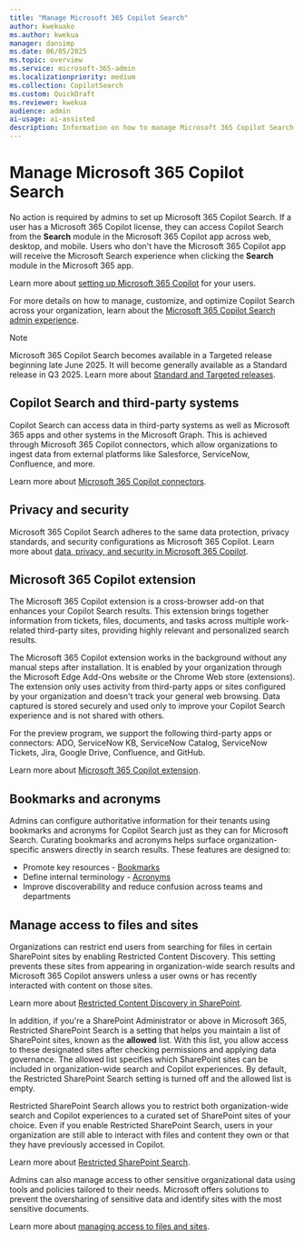 ```yaml
---  
title: "Manage Microsoft 365 Copilot Search"  
author: kwekuako
ms.author: kwekua  
manager: dansimp
ms.date: 06/05/2025  
ms.topic: overview
ms.service: microsoft-365-admin
ms.localizationpriority: medium
ms.collection: CopilotSearch
ms.custom: QuickDraft
ms.reviewer: kwekua
audience: admin
ai-usage: ai-assisted
description: Information on how to manage Microsoft 365 Copilot Search.
---
```


# Manage Microsoft 365 Copilot Search

No action is required by admins to set up Microsoft 365 Copilot Search. If a user has a Microsoft 365 Copilot license, they can access Copilot Search from the **Search** module in the Microsoft 365 Copilot app across web, desktop, and mobile. Users who don't have the Microsoft 365 Copilot app will receive the Microsoft Search experience when clicking the **Search** module in the Microsoft 365 app.

Learn more about [setting up Microsoft 365 Copilot](/copilot/microsoft-365/microsoft-365-copilot-setup) for your users.

For more details on how to manage, customize, and optimize Copilot Search across your organization, learn about the [Microsoft 365 Copilot Search admin experience](/copilot/microsoft-365/microsoft-365-copilot-search-admin-experience).

> [!NOTE]
> Microsoft 365 Copilot Search becomes available in a Targeted release beginning late June 2025. It will become generally available as a Standard release in Q3 2025. Learn more about [Standard and Targeted releases]( /microsoft-365/admin/manage/release-options-in-office-365).

## Copilot Search and third-party systems

Copilot Search can access data in third-party systems as well as Microsoft 365 apps and other systems in the Microsoft Graph. This is achieved through Microsoft 365 Copilot connectors, which allow organizations to ingest data from external platforms like Salesforce, ServiceNow, Confluence, and more.

Learn more about [Microsoft 365 Copilot connectors](/microsoft-365-copilot/extensibility/overview-copilot-connector).

## Privacy and security

Microsoft 365 Copilot Search adheres to the same data protection, privacy standards, and security configurations as Microsoft 365 Copilot. Learn more about [data, privacy, and security in Microsoft 365 Copilot](/copilot/microsoft-365/microsoft-365-copilot-privacy).

## Microsoft 365 Copilot extension

The Microsoft 365 Copilot extension is a cross-browser add-on that enhances your Copilot Search results. This extension brings together information from tickets, files, documents, and tasks across multiple work-related third-party sites, providing highly relevant and personalized search results.

The Microsoft 365 Copilot extension works in the background without any manual steps after installation. It is enabled by your organization through the Microsoft Edge Add-Ons website or the Chrome Web store (extensions). The extension only uses activity from third-party apps or sites configured by your organization and doesn't track your general web browsing. Data captured is stored securely and used only to improve your Copilot Search experience and is not shared with others.

For the preview program, we support the following third-party apps or connectors: ADO, ServiceNow KB, ServiceNow Catalog, ServiceNow Tickets, Jira, Google Drive, Confluence, and GitHub.

Learn more about [Microsoft 365 Copilot extension](/microsoftsearch/crossover-browser).

## Bookmarks and acronyms

Admins can configure authoritative information for their tenants using bookmarks and acronyms for Copilot Search just as they can for Microsoft Search. Curating bookmarks and acronyms helps surface organization-specific answers directly in search results. These features are designed to:

- Promote key resources - [Bookmarks](/microsoftsearch/manage-bookmarks)
- Define internal terminology - [Acronyms](/microsoftsearch/manage-acronyms)
- Improve discoverability and reduce confusion across teams and departments

## Manage access to files and sites

Organizations can restrict end users from searching for files in certain SharePoint sites by enabling Restricted Content Discovery. This setting prevents these sites from appearing in organization-wide search results and Microsoft 365 Copilot answers unless a user owns or has recently interacted with content on those sites.

Learn more about [Restricted Content Discovery in SharePoint](/sharepoint/restricted-content-discovery).

In addition, if you're a SharePoint Administrator or above in Microsoft 365, Restricted SharePoint Search is a setting that helps you maintain a list of SharePoint sites, known as the **allowed** list. With this list, you allow access to these designated sites after checking permissions and applying data governance. The allowed list specifies which SharePoint sites can be included in organization-wide search and Copilot experiences. By default, the Restricted SharePoint Search setting is turned off and the allowed list is empty.

Restricted SharePoint Search allows you to restrict both organization-wide search and Copilot experiences to a curated set of SharePoint sites of your choice. Even if you enable Restricted SharePoint Search, users in your organization are still able to interact with files and content they own or that they have previously accessed in Copilot. 

Learn more about [Restricted SharePoint Search](/sharepoint/restricted-sharepoint-search).

Admins can also manage access to other sensitive organizational data using tools and policies tailored to their needs. Microsoft offers solutions to prevent the oversharing of sensitive data and identify sites with the most sensitive documents.

Learn more about [managing access to files and sites](/microsoftsearch/manage-access-files-sites).
